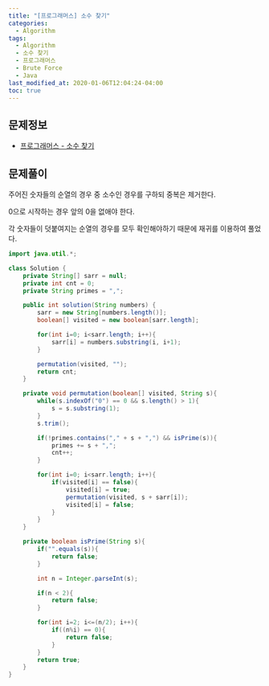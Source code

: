 ```yaml
---
title: "[프로그래머스] 소수 찾기"
categories: 
  - Algorithm
tags:
  - Algorithm
  - 소수 찾기
  - 프로그래머스
  - Brute Force
  - Java
last_modified_at: 2020-01-06T12:04:24-04:00
toc: true
---
```


문제정보
-
- [프로그래머스 - 소수 찾기](https://programmers.co.kr/learn/courses/30/lessons/42839)


문제풀이
-
주어진 숫자들의 순열의 경우 중 소수인 경우를 구하되 중복은 제거한다. 

0으로 시작하는 경우 앞의 0을 없애야 한다.

각 숫자들이 덧붙여지는 순열의 경우를 모두 확인해야하기 때문에 재귀를 이용하여 풀었다.

~~~java
import java.util.*;

class Solution {
	private String[] sarr = null;
	private int cnt = 0;
	private String primes = ",";

    public int solution(String numbers) {
        sarr = new String[numbers.length()];
        boolean[] visited = new boolean[sarr.length];

        for(int i=0; i<sarr.length; i++){
        	sarr[i] = numbers.substring(i, i+1);
        }

        permutation(visited, "");
        return cnt;
    }

    private void permutation(boolean[] visited, String s){
    	while(s.indexOf("0") == 0 && s.length() > 1){
    		s = s.substring(1);
    	}
    	s.trim();

    	if(!primes.contains("," + s + ",") && isPrime(s)){
    		primes += s + ",";
    		cnt++;
    	}

    	for(int i=0; i<sarr.length; i++){
    		if(visited[i] == false){
				visited[i] = true;
				permutation(visited, s + sarr[i]);
				visited[i] = false;
    		}
    	}
    }

    private boolean isPrime(String s){
    	if("".equals(s)){
    		return false;
    	}

    	int n = Integer.parseInt(s);

    	if(n < 2){
    		return false;
    	}

    	for(int i=2; i<=(n/2); i++){
    		if((n%i) == 0){
    			return false;
    		}
    	}
    	return true;
    }
}
~~~